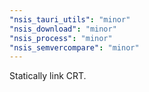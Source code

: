 ```yaml
---
"nsis_tauri_utils": "minor"
"nsis_download": "minor"
"nsis_process": "minor"
"nsis_semvercompare": "minor"
---
```


Statically link CRT.
